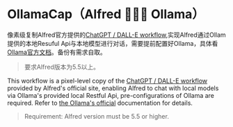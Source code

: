 # OllamaCap（Alfred 🧑‍🤝‍🧑 Ollama）

像素级复制Alfred官方提供的[ChatGPT / DALL-E workflow](https://alfred.app/workflows/alfredapp/openai/),实现Alfred通过Ollam提供的本地Resuful Api与本地模型进行对话，需要提前配置好Ollama，具体看[Ollama官方文档](https://github.com/ollama/ollama)。备份有需求自取。
> 要求Alfred版本为5.5以上。

This workflow is a pixel-level copy of the [ChatGPT / DALL-E workflow](https://alfred.app/workflows/alfredapp/openai/) provided by Alfred's official site, enabling Alfred to chat with local models via Ollama's provided local Restful Api, pre-configurations of Ollama are required. Refer to [the Ollama's official](https://github.com/ollama/ollama) documentation for details.

> Requirement: Alfred version must be 5.5 or higher.